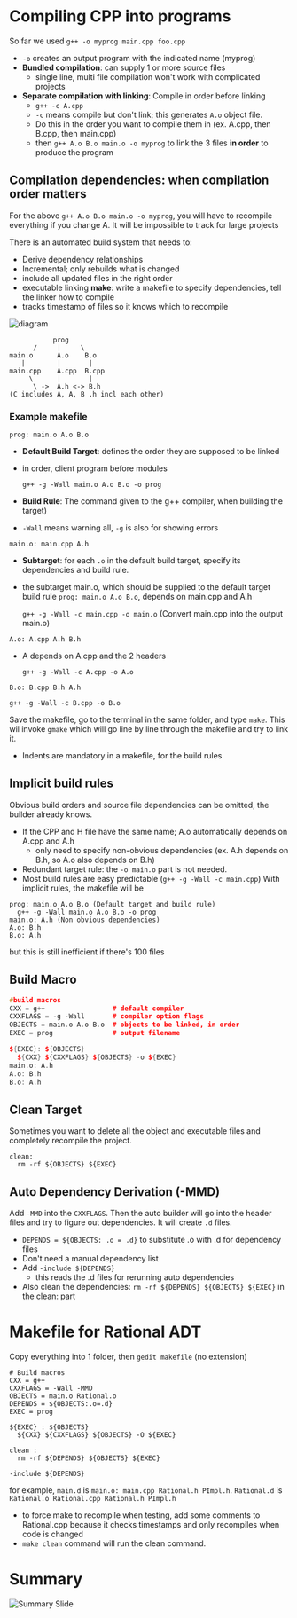 # Compiling CPP into programs
So far we used `g++ -o myprog main.cpp foo.cpp`
- `-o` creates an output program with the indicated name (myprog)
- **Bundled compilation**: can supply 1 or more source files
  - single line, multi file compilation won't work with complicated projects
- **Separate compilation with linking**: Compile in order before linking
  - `g++ -c A.cpp` 
  - `-c` means compile but don't link; this generates `A.o` object file.
  - Do this in the order you want to compile them in (ex. A.cpp, then B.cpp, then main.cpp)
  - then `g++ A.o B.o main.o -o myprog` to link the 3 files **in order** to produce the program
  
## Compilation dependencies: when compilation order matters
For the above `g++ A.o B.o main.o -o myprog`, you will have to recompile everything if you change A. It will be impossible to track for large projects

There is an automated build system that needs to:
- Derive dependency relationships
- Incremental; only rebuilds what is changed
- include all updated files in the right order
- executable linking
**make**: write a makefile to specify dependencies, tell the linker how to compile
- tracks timestamp of files so it knows which to recompile

![diagram](https://github.com/cindy-wang328/CS247Notes/blob/master/screenshots/Screen%20Shot%202020-05-29%20at%209.40.55%20PM.png) 
```
           prog
      /     |     \
main.o      A.o    B.o
   |        |       |
main.cpp    A.cpp  B.cpp
     \      |       |
      \ ->  A.h <-> B.h
(C includes A, A, B .h incl each other)
```
### Example makefile
`prog: main.o A.o B.o`
- **Default Build Target**: defines the order they are supposed to be linked
- in order, client program before modules
  
  `g++ -g -Wall main.o A.o B.o -o prog` 
- **Build Rule**: The command given to the g++ compiler, when building the target)
- `-Wall` means warning all, `-g` is also for showing errors

`main.o: main.cpp A.h`
- **Subtarget**: for each `.o` in the default build target, specify its dependencies and build rule.
- the subtarget main.o, which should be supplied to the default target build rule `prog: main.o A.o B.o`, depends on main.cpp and A.h
  
  `g++ -g -Wall -c main.cpp -o main.o` (Convert main.cpp into the output main.o)
  
`A.o: A.cpp A.h B.h` 
- A depends on A.cpp and the 2 headers

  `g++ -g -Wall -c A.cpp -o A.o` 
  
`B.o: B.cpp B.h A.h`

  `g++ -g -Wall -c B.cpp -o B.o`

Save the makefile, go to the terminal in the same folder, and type `make`. This wil invoke `gmake` which will go line by line through the makefile and try to link it.
- Indents are mandatory in a makefile, for the build rules

## Implicit build rules
Obvious build orders and source file dependencies can be omitted, the builder already knows.
- If the CPP and H file have the same name; A.o automatically depends on A.cpp and A.h
  - only need to specify non-obvious dependencies (ex. A.h depends on B.h, so A.o also depends on B.h)
- Redundant target rule: the `-o main.o` part is not needed. 
- Most build rules are easy predictable (`g++ -g -Wall -c main.cpp`) 
With implicit rules, the makefile will be
```
prog: main.o A.o B.o (Default target and build rule) 
  g++ -g -Wall main.o A.o B.o -o prog
main.o: A.h (Non obvious dependencies)  
A.o: B.h
B.o: A.h
```
but this is still inefficient if there's 100 files 

## Build Macro 
```cpp
#build macros
CXX = g++                 # default compiler
CXXFLAGS = -g -Wall       # compiler option flags
OBJECTS = main.o A.o B.o  # objects to be linked, in order
EXEC = prog               # output filename

${EXEC}: ${OBJECTS}
  ${CXX} ${CXXFLAGS} ${OBJECTS} -o ${EXEC}
main.o: A.h 
A.o: B.h
B.o: A.h
```

## Clean Target 
Sometimes you want to delete all the object and executable files and completely recompile the project. 
```
clean:
  rm -rf ${OBJECTS} ${EXEC}
```

## Auto Dependency Derivation (-MMD)
Add `-MMD` into the `CXXFLAGS`. Then the auto builder will go into the header files and try to figure out dependencies. It will create `.d` files. 
- `DEPENDS = ${OBJECTS: .o = .d}` to substitute .o with .d for dependency files
- Don't need a manual dependency list
- Add `-include ${DEPENDS}`
  - this reads the .d files for rerunning auto dependencies
- Also clean the dependencies: `rm -rf ${DEPENDS} ${OBJECTS} ${EXEC}` in the clean: part

# Makefile for Rational ADT
Copy everything into 1 folder, then `gedit makefile` (no extension)
```
# Build macros
CXX = g++
CXXFLAGS = -Wall -MMD
OBJECTS = main.o Rational.o
DEPENDS = ${OBJECTS:.o=.d}
EXEC = prog

${EXEC} : ${OBJECTS}
  ${CXX} ${CXXFLAGS} ${OBJECTS} -O ${EXEC} 

clean :
  rm -rf ${DEPENDS} ${OBJECTS} ${EXEC}
  
-include ${DEPENDS}
```
for example, `main.d` is `main.o: main.cpp Rational.h PImpl.h`. `Rational.d` is `Rational.o Rational.cpp Rational.h PImpl.h` 
- to force make to recompile when testing, add some comments to Rational.cpp because it checks timestamps and only recompiles when code is changed
- `make clean` command will run the clean command. 

# Summary
![Summary Slide](https://github.com/cindy-wang328/CS247Notes/blob/master/screenshots/Screen%20Shot%202020-06-01%20at%202.25.45%20AM.png)

